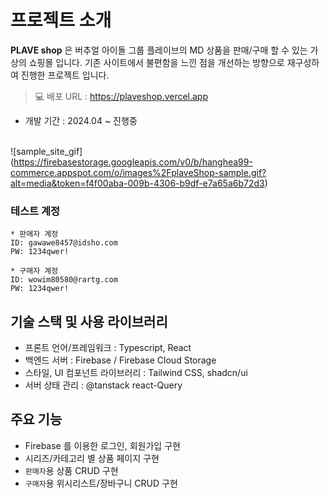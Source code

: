 # 프로젝트 소개

**PLAVE shop** 은 버추얼 아이돌 그룹 플레이브의 MD 상품을 판매/구매 할 수 있는 가상의 쇼핑몰 입니다.
기존 사이트에서 불편함을 느낀 점을 개선하는 방향으로 재구성하여 진행한 프로젝트 입니다.

> 💻 배포 URL : https://plaveshop.vercel.app

- 개발 기간 : 2024.04 ~ 진행중
  <br/><br/>


![sample_site_gif] (https://firebasestorage.googleapis.com/v0/b/hanghea99-commerce.appspot.com/o/images%2FplaveShop-sample.gif?alt=media&token=f4f00aba-009b-4306-b9df-e7a65a6b72d3)

### 테스트 계정

```
* 판매자 계정
ID: gawawe8457@idsho.com
PW: 1234qwer!

* 구매자 계정
ID: wowim80580@rartg.com
PW: 1234qwer!
```

## 기술 스택 및 사용 라이브러리

- 프론트 언어/프레임워크 : Typescript, React
- 백엔드 서버 : Firebase / Firebase Cloud Storage
- 스타일, UI 컴포넌트 라이브러리 : Tailwind CSS, shadcn/ui
- 서버 상태 관리 : @tanstack react-Query

## 주요 기능

- Firebase 를 이용한 로그인, 회원가입 구현
- 시리즈/카테고리 별 상품 페이지 구현
- `판매자`용 상품 CRUD 구현
- `구매자`용 위시리스트/장바구니 CRUD 구현
